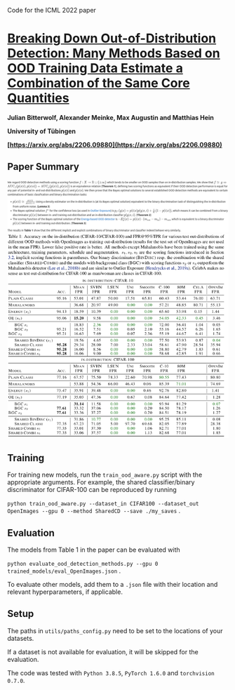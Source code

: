 Code for the ICML 2022 paper 
# [Breaking Down Out-of-Distribution Detection: Many Methods Based on OOD Training Data Estimate a Combination of the Same Core Quantities](https://arxiv.org/abs/2206.09880)

**Julian Bitterwolf, Alexander Meinke, Max Augustin and Matthias Hein**

**University of Tübingen**

**[https://arxiv.org/abs/2206.09880](https://arxiv.org/abs/2206.09880)**

## Paper Summary

![gitlab_rendered_summary.png](readme_imgs/gitlab_rendered_summary.png)
![Breaking_Down_OOD_Detection_ICML_Table1.png](readme_imgs/Breaking_Down_OOD_Detection_ICML_Table1.png)

## Training
For training new models, run the `train_ood_aware.py` script with the appropriate arguments.
For example, the shared classifier/binary discriminator for CIFAR-100 can be reproduced by running

`python train_ood_aware.py --dataset_in CIFAR100 --dataset_out OpenImages --gpu 0 --method SharedCD --save ./my_saves` .

## Evaluation
The models from Table 1 in the paper can be evaluated with

`python evaluate_ood_detection_methods.py --gpu 0 trained_models/eval_OpenImages.json` .

To evaluate other models, add them to a `.json` file with their location and relevant hyperparameters, if applicable.

## Setup
The paths in `utils/paths_config.py` need to be set to the locations of your datasets.

If a dataset is not available for evaluation, it will be skipped for the evaluation.

The code was tested with `Python 3.8.5`, `PyTorch 1.6.0` and `torchvision 0.7.0`.
